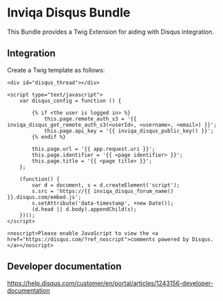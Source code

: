 Inviqa Disqus Bundle
====================

This Bundle provides a Twig Extension for aiding with Disqus integration.

Integration
-----------

Create a Twig template as follows:

```twig
<div id="disqus_thread"></div>

<script type="text/javascript">
    var disqus_config = function () {

        {% if <the user is logged in> %}
            this.page.remote_auth_s3 = '{{ inviqa_disqus_get_remote_auth_s3(<userId>, <username>, <email>) }}';
            this.page.api_key = '{{ inviqa_disqus_public_key() }}';
        {% endif %}

        this.page.url = '{{ app.request.uri }}';
        this.page.identifier = '{{ <page identifier> }}';
        this.page.title = '{{ <page title> }}';
    };

    (function() {
        var d = document, s = d.createElement('script');
        s.src = 'https://{{ inviqa_disqus_forum_name() }}.disqus.com/embed.js';
        s.setAttribute('data-timestamp', +new Date());
        (d.head || d.body).appendChild(s);
    })();
</script>

<noscript>Please enable JavaScript to view the <a href="https://disqus.com/?ref_noscript">comments powered by Disqus.</a></noscript>
```

Developer documentation
------------------------

https://help.disqus.com/customer/en/portal/articles/1243156-developer-documentation
